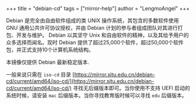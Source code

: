 +++
title = "debian-cd"
tags = ["mirror-help"]
author = "LengmoAngel"
+++

Debian 是完全由自由软件组成的类 UNIX 操作系统，其包含的多数软件使用 GNU 通用公共许可协议授权，并由 Debian 计划的参与者组成团队对其进行打包、开发与维护。 Debian 以其坚守 Unix 和自由软件的精神，以及其给予用户的众多选择而闻名。现时 Debian 提供了超过25,000个软件，超过50,000个软件包，并正式支持10个计算机系统结构。

本镜像仅提供 Debian 最新稳定版本.

一般来说只需在 `iso-cd` 目录 [https://mirror.sjtu.edu.cn/debian-cd/current/amd64/iso-cd/](https://mirror.sjtu.edu.cn/debian-cd/current/amd64/iso-cd/) 寻找无后缀版本即可。当你使用不支持 UEFI 启动的系统时候，请安装 `mac` 后缀版本。当你寻找教育版时候可以寻找 `edu` 后缀版本。
